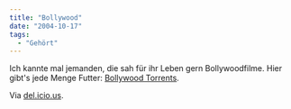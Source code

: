 ```yaml
---
title: "Bollywood"
date: "2004-10-17"
tags:
  - "Gehört"
---
```


Ich kannte mal jemanden, die sah für ihr Leben gern Bollywoodfilme. Hier gibt's jede Menge Futter: [Bollywood Torrents](http://www.bollywoodtorrents.com/index.php).

Via [del.icio.us](http://del.icio.us/).
